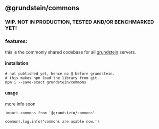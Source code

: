 ## @grundstein/commons

### WIP. NOT IN PRODUCTION, TESTED AND/OR BENCHMARKED YET!

### features:

this is the commonly shared codebase for all [grundstein](https://grundstein.it) servers.

#### installation

```
# not published yet, hence no @ before grundstein.
# this makes npm load the library from git.
npm i --save-exact grundstein/commons
```

#### usage

more info soon.

```
import commons from '@grundstein/commons'

commons.log.info('commons are usable now.')
```
